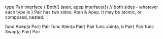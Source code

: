 type Pair interface {
	Both() (aten, apep interface{}) // both sides - whatever each type is
}
    Pair has two sides: Aten & Apep. It may be atomic, or composed, nested.

func Apep(a Pair) Pair
func Aten(a Pair) Pair
func Join(a, b Pair) Pair
func Swap(a Pair) Pair
